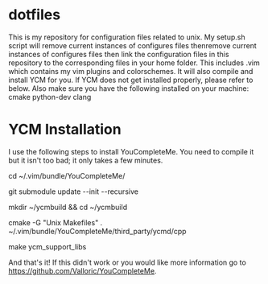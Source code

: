 dotfiles
========
This is my repository for configuration files related to unix. My setup.sh
script will remove current instances of configures files thenremove current
instances of configures files then link the configuration files in this
repository to the corresponding files in your home folder. This includes .vim
which contains my vim plugins and colorschemes. It will also compile and
install YCM for you. If YCM does not get installed properly, please refer to
below. Also make sure you have the following installed on your machine:
cmake
python-dev
clang

YCM Installation
========
I use the following steps to install YouCompleteMe. You need to compile it but
it isn't too bad; it only takes a few minutes.

cd ~/.vim/bundle/YouCompleteMe/

git submodule update --init --recursive

mkdir ~/ycmbuild && cd ~/ycmbuild

cmake -G "Unix Makefiles" . ~/.vim/bundle/YouCompleteMe/third_party/ycmd/cpp

make ycm_support_libs

And that's it! If this didn't work or you would like more information go to
https://github.com/Valloric/YouCompleteMe.
